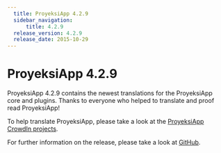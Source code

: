 ```yaml
---
  title: ProyeksiApp 4.2.9
  sidebar_navigation:
      title: 4.2.9
  release_version: 4.2.9
  release_date: 2015-10-29
---
```



# ProyeksiApp 4.2.9

ProyeksiApp 4.2.9 contains the newest translations for the ProyeksiApp
core and plugins. Thanks to everyone who helped to translate and proof
read ProyeksiApp\!

To help translate ProyeksiApp, please take a look at the [ProyeksiApp
CrowdIn projects](https://crowdin.com/projects/opf).

For further information on the release, please take a look at
[GitHub](https://github.com/opf/openproject/tree/v4.2.9).


